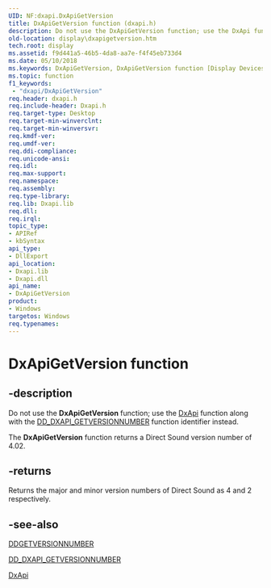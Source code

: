 ```yaml
---
UID: NF:dxapi.DxApiGetVersion
title: DxApiGetVersion function (dxapi.h)
description: Do not use the DxApiGetVersion function; use the DxApi function along with the DD_DXAPI_GETVERSIONNUMBER function identifier instead.The DxApiGetVersion function returns a Direct Sound version number of 4.02.
old-location: display\dxapigetversion.htm
tech.root: display
ms.assetid: f9d441a5-46b5-4da8-aa7e-f4f45eb733d4
ms.date: 05/10/2018
ms.keywords: DxApiGetVersion, DxApiGetVersion function [Display Devices], ddfncs_72fbedfa-d63f-462a-a6c4-862c6815f1c1.xml, display.dxapigetversion, dxapi/DxApiGetVersion
ms.topic: function
f1_keywords:
 - "dxapi/DxApiGetVersion"
req.header: dxapi.h
req.include-header: Dxapi.h
req.target-type: Desktop
req.target-min-winverclnt: 
req.target-min-winversvr: 
req.kmdf-ver: 
req.umdf-ver: 
req.ddi-compliance: 
req.unicode-ansi: 
req.idl: 
req.max-support: 
req.namespace: 
req.assembly: 
req.type-library: 
req.lib: Dxapi.lib
req.dll: 
req.irql: 
topic_type:
- APIRef
- kbSyntax
api_type:
- DllExport
api_location:
- Dxapi.lib
- Dxapi.dll
api_name:
- DxApiGetVersion
product:
- Windows
targetos: Windows
req.typenames: 
---
```


# DxApiGetVersion function


## -description


Do not use the <b>DxApiGetVersion</b> function; use the <a href="https://docs.microsoft.com/windows-hardware/drivers/ddi/dxapi/nf-dxapi-dxapi">DxApi</a> function along with the <a href="https://docs.microsoft.com/previous-versions/windows/hardware/drivers/ff550637(v=vs.85)">DD_DXAPI_GETVERSIONNUMBER</a> function identifier instead.

The <b>DxApiGetVersion</b> function returns a Direct Sound version number of 4.02.


## -returns



Returns the major and minor version numbers of Direct Sound as 4 and 2 respectively.




## -see-also




<a href="https://docs.microsoft.com/windows/desktop/api/ddkmapi/ns-ddkmapi-_ddgetversionnumber">DDGETVERSIONNUMBER</a>



<a href="https://docs.microsoft.com/previous-versions/windows/hardware/drivers/ff550637(v=vs.85)">DD_DXAPI_GETVERSIONNUMBER</a>



<a href="https://docs.microsoft.com/windows-hardware/drivers/ddi/dxapi/nf-dxapi-dxapi">DxApi</a>
 

 

